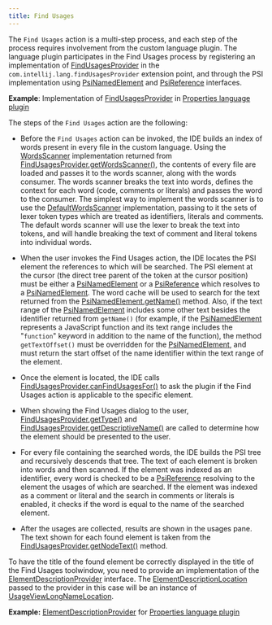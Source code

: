 ```yaml
---
title: Find Usages
---
```


The `Find Usages` action is a multi-step process, and each step of the process requires involvement from the custom language plugin.
The language plugin participates in the Find Usages process by registering an implementation of
[FindUsagesProvider](upsource:///platform/indexing-api/src/com/intellij/lang/findUsages/FindUsagesProvider.java)
in the `com.intellij.lang.findUsagesProvider` extension point, and through the PSI implementation using
[PsiNamedElement](upsource:///platform/core-api/src/com/intellij/psi/PsiNamedElement.java)
and
[PsiReference](upsource:///platform/core-api/src/com/intellij/psi/PsiReference.java)
interfaces.

**Example**:
Implementation of
[FindUsagesProvider](upsource:///plugins/properties/properties-psi-impl/src/com/intellij/lang/properties/findUsages/PropertiesFindUsagesProvider.java)
in
[Properties language plugin](https://github.com/JetBrains/intellij-community/tree/master/plugins/properties/)


The steps of the `Find Usages` action are the following:

*  Before the `Find Usages` action can be invoked, the IDE builds an index of words present in every file in the custom language.
   Using the
   [WordsScanner](upsource:///platform/indexing-api/src/com/intellij/lang/cacheBuilder/WordsScanner.java)
   implementation returned from
   [FindUsagesProvider.getWordsScanner()](upsource:///platform/indexing-api/src/com/intellij/lang/findUsages/FindUsagesProvider.java),
   the contents of every file are loaded and passes it to the words scanner, along with the words consumer.
   The words scanner breaks the text into words, defines the context for each word (code, comments or literals) and passes the word to the consumer.
   The simplest way to implement the words scanner is to use the
   [DefaultWordsScanner](upsource:///platform/indexing-api/src/com/intellij/lang/cacheBuilder/DefaultWordsScanner.java)
   implementation, passing to it the sets of lexer token types which are treated as identifiers, literals and comments.
   The default words scanner will use the lexer to break the text into tokens, and will handle breaking the text of comment and literal tokens into individual words.

*  When the user invokes the Find Usages action, the IDE locates the PSI element the references to which will be searched.
   The PSI element at the cursor (the direct tree parent of the token at the cursor position) must be either a
   [PsiNamedElement](upsource:///platform/core-api/src/com/intellij/psi/PsiNamedElement.java)
   or a
   [PsiReference](upsource:///platform/core-api/src/com/intellij/psi/PsiReference.java)
   which resolves to a
   [PsiNamedElement](upsource:///platform/core-api/src/com/intellij/psi/PsiNamedElement.java).
   The word cache will be used to search for the text returned from the
   [PsiNamedElement.getName()](upsource:///platform/core-api/src/com/intellij/psi/PsiNamedElement.java)
   method.
   Also, if the text range of the
   [PsiNamedElement](upsource:///platform/core-api/src/com/intellij/psi/PsiNamedElement.java)
   includes some other text besides the identifier returned from `getName()` (for example, if the
   [PsiNamedElement](upsource:///platform/core-api/src/com/intellij/psi/PsiNamedElement.java)
   represents a JavaScript function and its text range includes the "`function`" keyword in addition to the name of the function), the method `getTextOffset()` must be overridden for the
   [PsiNamedElement](upsource:///platform/core-api/src/com/intellij/psi/PsiNamedElement.java),
   and must return the start offset of the name identifier within the text range of the element.

*  Once the element is located, the IDE calls
   [FindUsagesProvider.canFindUsagesFor()](upsource:///platform/indexing-api/src/com/intellij/lang/findUsages/FindUsagesProvider.java)
   to ask the plugin if the Find Usages action is applicable to the specific element.

*  When showing the Find Usages dialog to the user,
   [FindUsagesProvider.getType()](upsource:///platform/indexing-api/src/com/intellij/lang/findUsages/FindUsagesProvider.java)
   and
   [FindUsagesProvider.getDescriptiveName()](upsource:///platform/indexing-api/src/com/intellij/lang/findUsages/FindUsagesProvider.java)
   are called to determine how the element should be presented to the user.

*  For every file containing the searched words, the IDE builds the PSI tree and recursively descends that tree.
   The text of each element is broken into words and then scanned.
   If the element was indexed as an identifier, every word is checked to be a
   [PsiReference](upsource:///platform/core-api/src/com/intellij/psi/PsiReference.java)
   resolving to the element the usages of which are searched.
   If the element was indexed as a comment or literal and the search in comments or literals is enabled, it checks if the word is equal to the name of the searched element.

*  After the usages are collected, results are shown in the usages pane.
The text shown for each found element is taken from the
[FindUsagesProvider.getNodeText()](upsource:///platform/indexing-api/src/com/intellij/lang/findUsages/FindUsagesProvider.java)
method.

To have the title of the found element be correctly displayed in the title of the Find Usages toolwindow, you need to provide an implementation of the
[ElementDescriptionProvider](upsource:///platform/core-api/src/com/intellij/psi/ElementDescriptionProvider.java)
interface.
The
[ElementDescriptionLocation](upsource:///platform/core-api/src/com/intellij/psi/ElementDescriptionLocation.java)
passed to the provider in this case will be an instance of
[UsageViewLongNameLocation](upsource:///platform/lang-impl/src/com/intellij/usageView/UsageViewLongNameLocation.java).

**Example:**
[ElementDescriptionProvider](upsource:///plugins/properties/src/com/intellij/lang/properties/PropertiesDescriptionProvider.java)
for
[Properties language plugin](https://github.com/JetBrains/intellij-community/tree/master/plugins/properties/)
